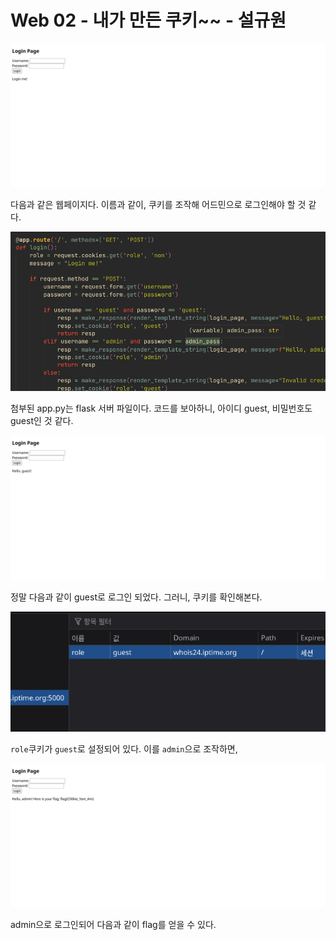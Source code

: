 # Web 02 - 내가 만든 쿠키~~ - 설규원

![alt text](image.png)

다음과 같은 웹페이지다. 이름과 같이, 쿠키를 조작해 어드민으로 로그인해야 할 것 같다.

![alt text](image-1.png)

첨부된 app.py는 flask 서버 파일이다. 코드를 보아하니, 아이디 guest, 비밀번호도 guest인 것 같다.

![alt text](image-2.png)

정말 다음과 같이 guest로 로그인 되었다. 그러니, 쿠키를 확인해본다.

![alt text](image-3.png)

`role`쿠키가 `guest`로 설정되어 있다. 이를 `admin`으로 조작하면,

![alt text](image-4.png)

admin으로 로그인되어 다음과 같이 flag를 얻을 수 있다.
